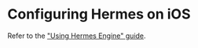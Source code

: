 # Configuring Hermes on iOS

Refer to the ["Using Hermes Engine" guide](https://docs.expo.dev/guides/using-hermes/).